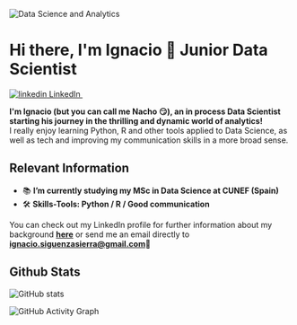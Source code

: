 ![Data Science and Analytics](https://media-exp1.licdn.com/dms/image/C4D16AQGd1z7O6EmLYQ/profile-displaybackgroundimage-shrink_350_1400/0/1615203398954?e=1641427200&v=beta&t=nSifVgTY436bCg-frPjrjfw8zdSHVAMyrK_pdl8bk_Q)
# Hi there, I'm Ignacio 👋 Junior Data Scientist
  <a href="https://www.linkedin.com/in/ignacio-siguenza/" rel="nofollow noreferrer">
    <img src="https://i.stack.imgur.com/gVE0j.png" alt="linkedin"> LinkedIn
  </a> &nbsp; 
<br/>



**I'm Ignacio (but you can call me Nacho 😏), an in process Data Scientist starting his journey in the thrilling and dynamic world of analytics!**
<br />
I really enjoy learning Python, R and other tools applied to Data Science, as well as tech and improving my communication skills in a more broad sense. 
<br />

## Relevant Information

- 📚 **I’m currently studying my MSc in Data Science at CUNEF (Spain)**
- 🛠 **Skills-Tools: Python / R / Good communication**


You can check out my LinkedIn profile for further information about my background **[here](https://www.linkedin.com/in/ignacio-siguenza/)** or send me an email directly to **ignacio.siguenzasierra@gmail.com**📩

## Github Stats

![GitHub stats](https://github-readme-stats.vercel.app/api?username=nachosiguenza&show_icons=true)  

![GitHub Activity Graph](https://activity-graph.herokuapp.com/graph?username=nachosiguenza)  

